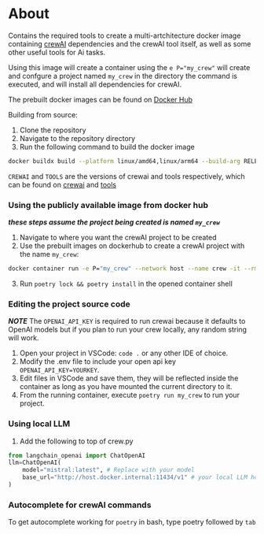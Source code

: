 # About
Contains the required tools to create a multi-artchitecture docker image containing [crewAI](https://www.crewai.com/) dependencies and the crewAI tool itself, as well as some other useful tools for Ai tasks.

Using this image will create a container using the `e P="my_crew"` will create and confgure a project named `my_crew` in the directory the command is executed, and will install all dependencies for crewAI.

The prebuilt docker images can be found on [Docker Hub](https://hub.docker.com/r/sageil/crewai/tags)

Building from source:
1. Clone the repository
2. Navigate to the repository directory
3. Run the following command to build the docker image 

```bash
docker buildx build --platform linux/amd64,linux/arm64 --build-arg RELEASE_DATE="$(date +'%Y-%m-%d')" --build-arg CREWAI="0.41.1" --build-arg TOOLS="0.4.26" -t sageil/crewai:latest ./

```

`CREWAI` and `TOOLS` are the versions of crewai and tools respectively, which can be found on [crewai](https://github.com/crewAIInc/crewAI) and [tools](https://github.com/crewAIInc/crewAI-tools)

### Using the publicly available image from docker hub
***these steps assume the project being created is named `my_crew`***
1. Navigate to where you want the crewAI project to be created
2. Use the prebuilt images on dockerhub to create a crewAI project with the name `my_crew`: 
```bash
docker container run -e P="my_crew" --network host --name crew -it --rm -v $(pwd):/app sageil/crewai:latest bash
```
3. Run `poetry lock && poetry install` in the opened container shell

### Editing the project source code

***NOTE*** The `OPENAI_API_KEY` is required to run crewai because it defaults to OpenAI models but if you plan to run your crew locally, any random string will work.

1. Open your project in VSCode: `code .` or any other IDE of choice.
2. Modify the .env file to include your open api key `OPENAI_API_KEY=YOURKEY`. 
3. Edit files in VSCode and save them, they will be reflected inside the container as long as you have mounted the current directory to it.
4. From the running container, execute `poetry run my_crew` to run your project.

### Using local LLM
1. Add the following to top of crew.py
``` python
from langchain_openai import ChatOpenAI
llm=ChatOpenAI(
	model="mistral:latest", # Replace with your model
	base_url="http://host.docker.internal:11434/v1" # your local LLM host URL. in this snippet, both LLM and containers are running on docker using the -network host
)
```

### Autocomplete for crewAI commands
To get autocomplete working for `poetry` in bash, type poetry followed by `tab`